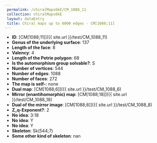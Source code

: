 ```yaml
--- 
 permalink: /chiralMaps6kE/CM_1088_11 
 collection: chiralMaps6kE
 layout: dataEntry
 title: Chiral maps up to 6000 edges - CM[1088;11]
---
```


- **ID**: [CM[1088;11]]({{ site.url }}/test/CM_1088_11)
- **Genus of the underlying surface**: 137
- **Length of the face**: 8
- **Valency**: 4
- **Length of the Petrie polygon**: 68
- **Is the automorphism group solvable?**: S
- **Number of vertices**: 544
- **Number of edges**: 1088
- **Number of faces**: 272
- **The map is self-**: none
- **Dual map**: [CM[1088;6]]({{ site.url }}/test/CM_1088_6)
- **Mirror (enantihomorphic) map**: [CM[1088;18]]({{ site.url }}/test/CM_1088_18)
- **Dual of the mirror image**: [CM[1088;8]]({{ site.url }}/test/CM_1088_8)
- **Z_q-Exponent?**: 2
- **No idea**:  3:18
- **No idea**: Y
- **No idea**: Y
- **Skeleton**: Sk(544;7)
- **Some other kind of skeleton**: nan
